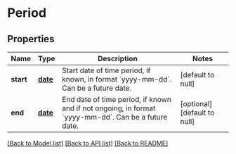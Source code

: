 # Period
## Properties

Name | Type | Description | Notes
------------ | ------------- | ------------- | -------------
**start** | [**date**](date.md) | Start date of time period, if known, in format &#x60;yyyy-mm-dd&#x60;. Can be a future date. | [default to null]
**end** | [**date**](date.md) | End date of time period, if known and if not ongoing, in format &#x60;yyyy-mm-dd&#x60;. Can be a future date. | [optional] [default to null]

[[Back to Model list]](../README.md#documentation-for-models) [[Back to API list]](../README.md#documentation-for-api-endpoints) [[Back to README]](../README.md)

